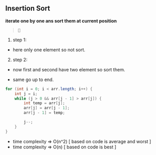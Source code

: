 ## Insertion Sort

**iterate one by one ans sort them at current position**

> **`🧠`**

1. step 1:

- here only one element so not sort.

2. step 2:

- now first and second have two element so sort them.

- same go up to end.

```java
for (int i = 0; i < arr.length; i++) {
    int j = i;
    while (j > 0 && arr[j - 1] > arr[j]) {
        int temp = arr[j];
        arr[j] = arr[j - 1];
        arr[j - 1] = temp;

        j--;
    }
}
```

- time complexity => O(n^2) [ based on code is average and worst ]
- time complexity => O(n) [ based on code is best ]

